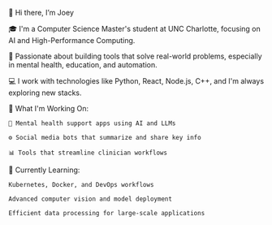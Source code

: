 👋 Hi there, I’m Joey

🎓 I'm a Computer Science Master's student at UNC Charlotte, focusing on AI and High-Performance Computing.

🧠 Passionate about building tools that solve real-world problems, especially in mental health, education, and automation.

💻 I work with technologies like Python, React, Node.js, C++, and I'm always exploring new stacks.

🔧 What I'm Working On:

    🧬 Mental health support apps using AI and LLMs

    ⚙️ Social media bots that summarize and share key info

    📊 Tools that streamline clinician workflows

🌱 Currently Learning:

    Kubernetes, Docker, and DevOps workflows

    Advanced computer vision and model deployment

    Efficient data processing for large-scale applications
